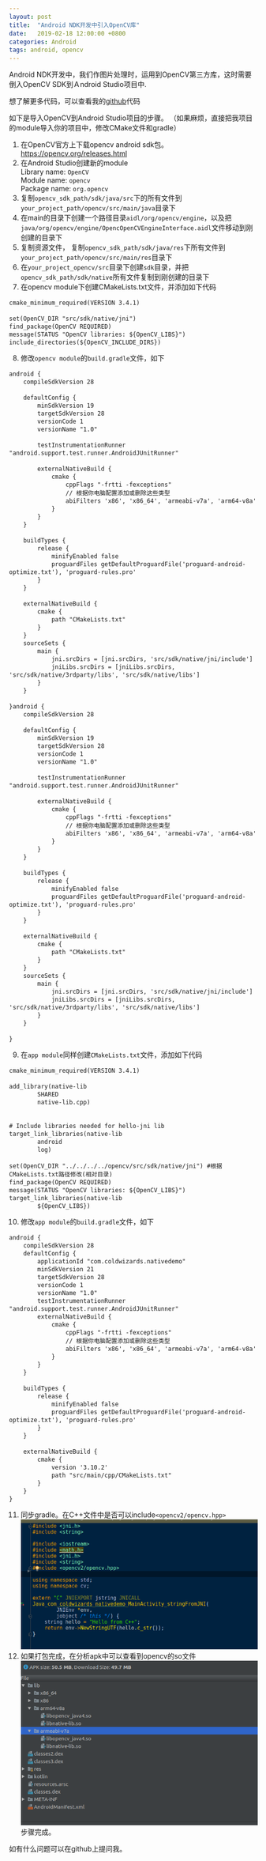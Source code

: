 ```yaml
---
layout: post
title:  "Android NDK开发中引入OpenCV库"
date:   2019-02-18 12:00:00 +0800
categories: Android
tags: android, opencv
---
```

Android NDK开发中，我们作图片处理时，运用到OpenCV第三方库，这时需要倒入OpenCV SDK到Ａndroid Studio项目中.

想了解更多代码，可以查看我的[github][github]代码

如下是导入OpenCV到Android Studio项目的步骤。  （如果麻烦，直接把我项目的module导入你的项目中，修改CMake文件和gradle）
1. 在OpenCV官方上下载opencv android sdk包。https://opencv.org/releases.html
2. 在Android Studio创建新的module  
Library name: ```OpenCV```  
Module name: ```opencv```  
Package name: ```org.opencv```   
3. 复制```opencv_sdk_path/sdk/java/src```下的所有文件到```your_project_path/opencv/src/main/java```目录下
4. 在main的目录下创建一个路径目录```aidl/org/opencv/engine```，以及把```java/org/opencv/engine/OpencOpenCVEngineInterface.aidl```文件移动到刚创建的目录下
5. 复制资源文件， 复制```opencv_sdk_path/sdk/java/res```下所有文件到```your_project_path/opencv/src/main/res```目录下
6. 在```your_project_opencv/src```目录下创建```sdk```目录，并把```opencv_sdk_path/sdk/native```所有文件复制到刚创建的目录下
7. 在opencv module下创建CMakeLists.txt文件，并添加如下代码
```
cmake_minimum_required(VERSION 3.4.1)

set(OpenCV_DIR "src/sdk/native/jni")
find_package(OpenCV REQUIRED)
message(STATUS "OpenCV libraries: ${OpenCV_LIBS}")
include_directories(${OpenCV_INCLUDE_DIRS})
```
8. 修改```opencv module```的```build.gradle```文件，如下
```
android {
    compileSdkVersion 28
    
    defaultConfig {
        minSdkVersion 19
        targetSdkVersion 28
        versionCode 1
        versionName "1.0"

        testInstrumentationRunner "android.support.test.runner.AndroidJUnitRunner"

        externalNativeBuild {
            cmake {
                cppFlags "-frtti -fexceptions"
                // 根据你电脑配置添加或删除这些类型
                abiFilters 'x86', 'x86_64', 'armeabi-v7a', 'arm64-v8a'
            }
        }
    }

    buildTypes {
        release {
            minifyEnabled false
            proguardFiles getDefaultProguardFile('proguard-android-optimize.txt'), 'proguard-rules.pro'
        }
    }

    externalNativeBuild {
        cmake {
            path "CMakeLists.txt"
        }
    }
    sourceSets {
        main {
            jni.srcDirs = [jni.srcDirs, 'src/sdk/native/jni/include']
            jniLibs.srcDirs = [jniLibs.srcDirs, 'src/sdk/native/3rdparty/libs', 'src/sdk/native/libs']
        }
    }

}android {
    compileSdkVersion 28

    defaultConfig {
        minSdkVersion 19
        targetSdkVersion 28
        versionCode 1
        versionName "1.0"

        testInstrumentationRunner "android.support.test.runner.AndroidJUnitRunner"

        externalNativeBuild {
            cmake {
                cppFlags "-frtti -fexceptions"
                // 根据你电脑配置添加或删除这些类型
                abiFilters 'x86', 'x86_64', 'armeabi-v7a', 'arm64-v8a'
            }
        }
    }

    buildTypes {
        release {
            minifyEnabled false
            proguardFiles getDefaultProguardFile('proguard-android-optimize.txt'), 'proguard-rules.pro'
        }
    }

    externalNativeBuild {
        cmake {
            path "CMakeLists.txt"
        }
    }
    sourceSets {
        main {
            jni.srcDirs = [jni.srcDirs, 'src/sdk/native/jni/include']
            jniLibs.srcDirs = [jniLibs.srcDirs, 'src/sdk/native/3rdparty/libs', 'src/sdk/native/libs']
        }
    }

}
```
9. 在```app module```同样创建```CMakeLists.txt```文件，添加如下代码
```
cmake_minimum_required(VERSION 3.4.1)

add_library(native-lib
        SHARED
        native-lib.cpp)


# Include libraries needed for hello-jni lib
target_link_libraries(native-lib
        android
        log)

set(OpenCV_DIR "../../../../opencv/src/sdk/native/jni") #根据CMakeLists.txt路径修改(相对目录)
find_package(OpenCV REQUIRED)
message(STATUS "OpenCV libraries: ${OpenCV_LIBS}")
target_link_libraries(native-lib
        ${OpenCV_LIBS})
```
10. 修改```app module```的```build.gradle```文件，如下
```
android {
    compileSdkVersion 28
    defaultConfig {
        applicationId "com.coldwizards.nativedemo"
        minSdkVersion 21
        targetSdkVersion 28
        versionCode 1
        versionName "1.0"
        testInstrumentationRunner "android.support.test.runner.AndroidJUnitRunner"
        externalNativeBuild {
            cmake {
                cppFlags "-frtti -fexceptions"
                // 根据你电脑配置添加或删除这些类型
                abiFilters 'x86', 'x86_64', 'armeabi-v7a', 'arm64-v8a'
            }
        }
    }

    buildTypes {
        release {
            minifyEnabled false
            proguardFiles getDefaultProguardFile('proguard-android-optimize.txt'), 'proguard-rules.pro'
        }
    }

    externalNativeBuild {
        cmake {
            version '3.10.2'
            path "src/main/cpp/CMakeLists.txt"
        }
    }
}
```
11.  同步gradle。在C++文件中是否可以include```<opencv2/opencv.hpp>```
![inclue opencv](/images/include_opencv.png)
13.  如果打包完成，在分析apk中可以查看到opencv的so文件
![libopencv](/images/libopencv.png)
步骤完成。

如有什么问题可以在github上提问我。


[github]: https://github.com/jessyuan24/opencv-for-android